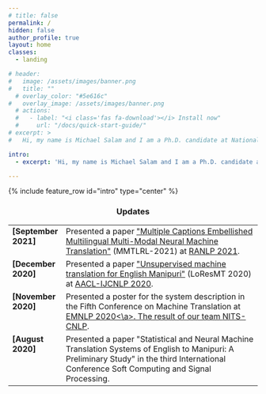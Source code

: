 ```yaml
---
# title: false
permalink: /
hidden: false
author_profile: true
layout: home
classes:
  - landing

# header: 
#   image: /assets/images/banner.png
#   title: ""
  # overlay_color: "#5e616c"
#   overlay_image: /assets/images/banner.png
  # actions:
  #   - label: "<i class='fas fa-download'></i> Install now"
  #     url: "/docs/quick-start-guide/"
# excerpt: >
#   Hi, my name is Michael Salam and I am a Ph.D. candidate at National Institute of Technology, Silchar, India. My research interest is primarily on Natural Language Processing for low resource languages.

intro: 
  - excerpt: 'Hi, my name is Michael Salam and I am a Ph.D. candidate at National Institute of Technology, Silchar, India. My research interest is primarily on Natural Language Processing for low resource languages.'

---
```


<!-- <div class="twitterborder">
    <div class="table">
        <div class="table-cell">
<a class="twitter-timeline tw-align-center" href="https://twitter.com/Zombie_Purii?ref_src=twsrc%5Etfw" data-widget-id="591646755353186304" width="150px">Tweets by @Zombie_Purii</a>
    <script>
        ! function(d, s, id) {
            var js, fjs = d.getElementsByTagName(s)[0],
                p = /^http:/.test(d.location) ? 'http' : 'https';
            if (!d.getElementById(id)) {
                js = d.createElement(s);
                js.id = id;
                js.src = p + "://platform.twitter.com/widgets.js";
                fjs.parentNode.insertBefore(js, fjs);
            }
        }(document, "script", "twitter-wjs");
    </script>
        </div>
        <div class="table-cell">
          {% include feature_row id="intro" type="justified" %}
        </div>
    </div>
</div> -->


<!--
<div class="sidebar">
    <a class="twitter-timeline" data-width="220" data-height="220" data-theme="dark" data-tweet-limit="3" href="https://twitter.com/Zombie_Purii?ref_src=twsrc%5Etfw">Tweets by Michael Salam</a> <script async src="https://platform.twitter.com/widgets.js" charset="utf-8"></script>
</div>  -->
{% include feature_row id="intro" type="center" %}
<!-- Hi, my name is Michael Salam and I am a Ph.D. candidate at National Institute of Technology, Silchar, India. My research interest is primarily on Natural Language Processing for low resource languages. -->


<!-- Taken from alok -->

<h3 align="center">Updates</h3>
<table class='news-table'>
    <col width="18%">
    <col width="82%">

  
  <tr>
        <td valign="top"><strong>[September 2021]</strong></td>
        <td> Presented a paper <a href = "https://aclanthology.org/2021.mmtlrl-1.2.pdf" >"Multiple Captions Embellished Multilingual Multi-Modal Neural Machine Translation"</a> (MMTLRL-2021) at <a href="http://ranlp.org/ranlp2021">RANLP 2021</a>.
        </td>
</tr>
  
 <tr>
        <td valign="top"><strong>[December 2020]</strong></td>
        <td> Presented a paper <a href = "https://www.aclweb.org/anthology/2020.loresmt-1.10" >"Unsupervised machine translation for English Manipuri"</a> (LoResMT 2020) at <a href="https://aclanthology.org/2020.aacl-main.0.pdf">AACL-IJCNLP 2020</a>.
        </td>
</tr>
<tr>
        <td valign="top"><strong>[November 2020]</strong></td>
        <td> Presented a poster for the system description in the Fifth Conference on Machine Translation at <a href="https://2020.emnlp.org/">EMNLP 2020<\a>. The result of our team <a href = "http://matrix.statmt.org/matrix/systems_list/1920">NITS-CNLP</a>.
        </td>
</tr>
<tr>
        <td valign="top"><strong>[August 2020]</strong></td>
        <td> Presented a paper "Statistical and Neural Machine Translation Systems of English to Manipuri: A Preliminary Study" in the third International Conference Soft Computing and Signal Processing.
        </td>
</tr>
 
 <!-- <tr>
        <td valign="top"><strong>[November 2020]</strong></td>
        <td> Presented a poster for the system description in the Fifth Conference on Machine Translation, in Conjuction with EMNLP 2020. The result of our team <a href="http://matrix.statmt.org/matrix/systems_list/1920"><b>NITS-CNLP<b></a>.
        </td>
</tr> -->

<!-- <tr>
        <td valign="top"><strong>[August 2020]</strong></td>
        <td> Presented a paper "Statistical and Neural Machine Translation Systems of English to Manipuri: A Preliminary Study" in the third International Conference Soft Computing and Signal Processing.
        </td>
</tr> -->

</table>

